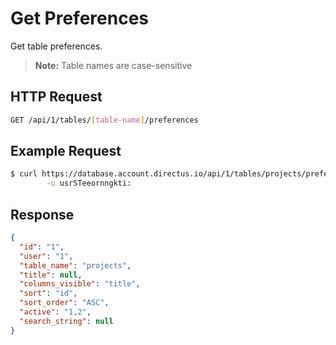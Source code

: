 # Get Preferences
Get table preferences.

> **Note:** Table names are case-sensitive

## HTTP Request

```bash
GET /api/1/tables/[table-name]/preferences
```

## Example Request

```bash
$ curl https://database.account.directus.io/api/1/tables/projects/preferences \
        -u usrSTeeornngkti:
```

## Response

```json
{
  "id": "1",
  "user": "1",
  "table_name": "projects",
  "title": null,
  "columns_visible": "title",
  "sort": "id",
  "sort_order": "ASC",
  "active": "1,2",
  "search_string": null
}
```
